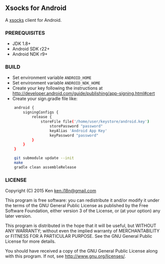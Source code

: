 ## Xsocks for Android

A [xsocks](https://github.com/lparam/xsocks) client for Android.

### PREREQUISITES

* JDK 1.8+
* Android SDK r22+
* Android NDK r9+

### BUILD

* Set environment variable `ANDROID_HOME`
* Set environment variable `ANDROID_NDK_HOME`
* Create your key following the instructions at http://developer.android.com/guide/publishing/app-signing.html#cert
* Create your sign.gradle file like:
```bash
    android {
        signingConfigs {
            release {
                storeFile file('/home/user/keystore/android.key')
                    storePassword "password"
                    keyAlias 'Android App Key'
                    keyPassword "password"
            }
        }
    }
```
```bash
    git submodule update --init
    make
    gradle clean assembleRelease
```

### LICENSE

Copyright (C) 2015 Ken <ken.i18n@gmail.com>

This program is free software: you can redistribute it and/or modify
it under the terms of the GNU General Public License as published by
the Free Software Foundation, either version 3 of the License, or
(at your option) any later version.

This program is distributed in the hope that it will be useful,
but WITHOUT ANY WARRANTY; without even the implied warranty of
MERCHANTABILITY or FITNESS FOR A PARTICULAR PURPOSE.  See the
GNU General Public License for more details.

You should have received a copy of the GNU General Public License
along with this program. If not, see <http://www.gnu.org/licenses/>.
